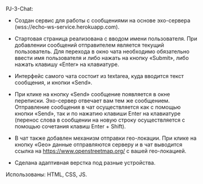 PJ-3-Chat:

* Создан сервис для работы с сообщениями на основе эхо-сервера (wss://echo-ws-service.herokuapp.com). 

* Стартовая страница реализована с вводом имени пользователя. При добавлении сообщений отправителем является текущий пользователь. Для перехода в окно чата необходимо обязательно ввести имя пользователя и либо нажать на кнопку «Submit», либо нажать клавишу «Enter» на клавиатуре. 

* Интерфейс самого чата состоит из textarea, куда вводится текст сообщения, и кнопки «Send». 

* При клике на кнопку «Send» сообщение появляется в окне переписки. Эхо-сервер отвечает вам тем же сообщением. Отправление сообщения в чат осуществляется как с помощью кнопки «Send», так и по нажатию клавиши Enter на клавиатуре (перенос слова в сообщении на новую строку осуществляется с помощью сочетания клавиш Enter + Shift). 

* В чат также добавлен механизм отправки гео-локации. При клике на кнопку «Geo» данные отправляются серверу и в чат выводится ссылка на https://www.openstreetmap.org/ с вашей гео-локацией. 

* Сделана адаптивная верстка под разные устройства.

Использованы: HTML, CSS, JS.
